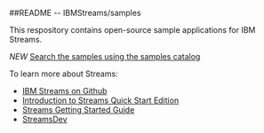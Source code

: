 ##README --  IBMStreams/samples

This respository contains open-source sample applications for IBM Streams.

*_NEW_* [Search the samples using the samples catalog](http://ibmstreams.github.io/samples)


To learn more about Streams:
* [IBM Streams on Github](http://ibmstreams.github.io)
* [Introduction to Streams Quick Start Edition](http://ibmstreams.github.io/streamsx.documentation/docs/4.1/qse-intro/)
* [Streams Getting Started Guide](http://ibmstreams.github.io/streamsx.documentation/docs/4.1/qse-getting-started/)
* [StreamsDev](https://developer.ibm.com/streamsdev/)

